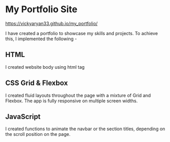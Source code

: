 # My Portfolio Site

https://vickyaryan33.github.io/my_portfolio/

I have created a portfolio to showcase my skills and projects. To achieve this, I implemented the following - 



## HTML
I created website  body using html tag  

## CSS Grid & Flexbox 
I created fluid layouts throughout the page with a mixture of Grid and Flexbox. The app is fully responsive on multiple screen widths.



## JavaScript
I created functions to animate the navbar or the section titles, depending on the scroll position on the page.



